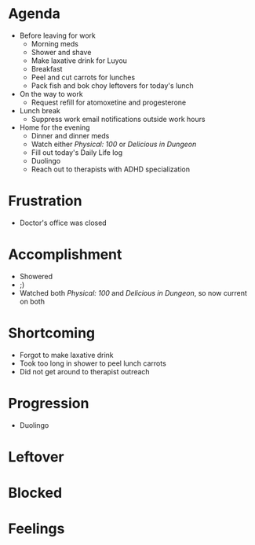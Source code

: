 # Agenda
- Before leaving for work
	- Morning meds
	- Shower and shave
	- Make laxative drink for Luyou
	- Breakfast
	- Peel and cut carrots for lunches
	- Pack fish and bok choy leftovers for today's lunch
- On the way to work
	- Request refill for atomoxetine and progesterone
- Lunch break
	- Suppress work email notifications outside work hours
- Home for the evening
	- Dinner and dinner meds
	- Watch either *Physical: 100* or *Delicious in Dungeon*
	- Fill out today's Daily Life log
	- Duolingo
	- Reach out to therapists with ADHD specialization
# Frustration
- Doctor's office was closed
# Accomplishment
- Showered
- ;)
- Watched both *Physical: 100* and *Delicious in Dungeon*, so now current on both
# Shortcoming
- Forgot to make laxative drink
- Took too long in shower to peel lunch carrots
- Did not get around to therapist outreach
# Progression
- Duolingo
# Leftover
# Blocked
# Feelings